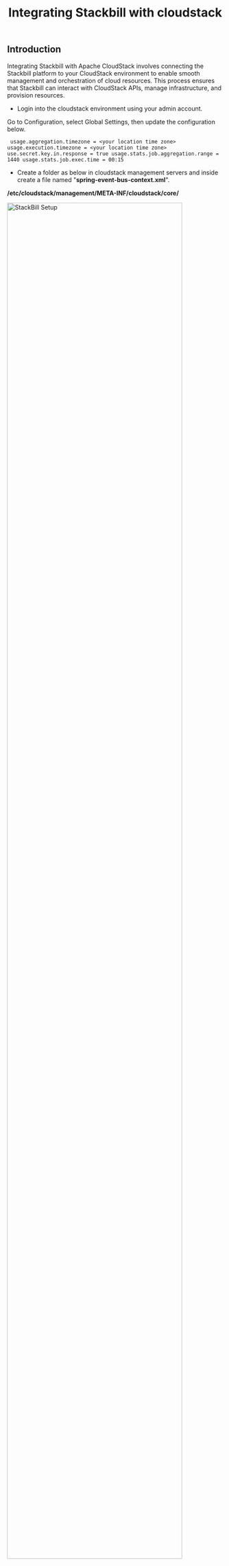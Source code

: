 ﻿---
title: Integrating Stackbill with cloudstack
sidebar_label: Integrating Stackbill with cloudstack
sidebar_position: 10
---

## Introduction

Integrating Stackbill with Apache CloudStack involves connecting the Stackbill platform to your CloudStack environment to enable smooth management and orchestration of cloud resources. This process ensures that Stackbill can interact with CloudStack APIs, manage infrastructure, and provision resources.

- Login into the cloudstack environment using your admin account.

Go to Configuration, select Global Settings, then update the configuration below.

` usage.aggregation.timezone = <your location time zone>
usage.execution.timezone = <your location time zone>
use.secret.key.in.response = true
usage.stats.job.aggregation.range = 1440
usage.stats.job.exec.time = 00:15`

- Create a folder as below in cloudstack management servers and inside create a file named "**spring-event-bus-context.xml**".

**/etc/cloudstack/management/META-INF/cloudstack/core/**

<img alt="StackBill Setup" src="/deployment/integrating-stackbill-with-cloudstack/stackbill-setup-list.jpg" width="90%" />

- Update the below details inside spring-event-bus-context.xml. 

``` <beans xmlns="http://www.springframework.org/schema/beans"
 xmlns:xsi="http://www.w3.org/2001/XMLSchema-instance"
 xmlns:context="http://www.springframework.org/schema/context"
 xmlns:aop="http://www.springframework.org/schema/aop"
 xsi:schemaLocation="http://www.springframework.org/schema/beans
        http://www.springframework.org/schema/beans/spring-beans-3.0.xsd
        http://www.springframework.org/schema/aop http://www.springframework.org/schema/aop/spring-aop-3.0.xsd
        http://www.springframework.org/schema/context
        http://www.springframework.org/schema/context/spring-context-3.0.xsd">
   <bean id="eventNotificationBus" class="org.apache.cloudstack.mom.rabbitmq.RabbitMQEventBus">
     <property name="name" value="eventNotificationBus"/>
     <property name="server" value=""/>
     <property name="port" value="5672"/>
     <property name="username" value=""/>
     <property name="password" value=""/>
     <property name="exchange" value="cloudstack-events"/>
   </bean>
</beans>
 ```

- Make sure you've updated the rabbitmq server information in the appropriate columns.

<img alt="StackBill Setup" src="/deployment/integrating-stackbill-with-cloudstack/stackbill-setup-spring-event-bus.jpg" width="90%" />

- Restart the cloudstack service using below command.

**systemctl restart cloudstack-management.service**
